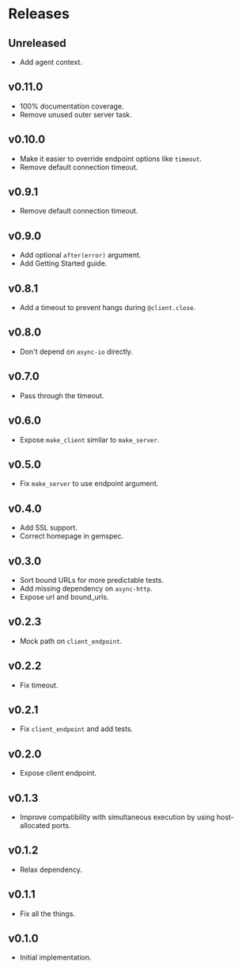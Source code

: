 # Releases

## Unreleased

  - Add agent context.

## v0.11.0

  - 100% documentation coverage.
  - Remove unused outer server task.

## v0.10.0

  - Make it easier to override endpoint options like `timeout`.
  - Remove default connection timeout.

## v0.9.1

  - Remove default connection timeout.

## v0.9.0

  - Add optional `after(error)` argument.
  - Add Getting Started guide.

## v0.8.1

  - Add a timeout to prevent hangs during `@client.close`.

## v0.8.0

  - Don't depend on `async-io` directly.

## v0.7.0

  - Pass through the timeout.

## v0.6.0

  - Expose `make_client` similar to `make_server`.

## v0.5.0

  - Fix `make_server` to use endpoint argument.

## v0.4.0

  - Add SSL support.
  - Correct homepage in gemspec.

## v0.3.0

  - Sort bound URLs for more predictable tests.
  - Add missing dependency on `async-http`.
  - Expose url and bound_urls.

## v0.2.3

  - Mock path on `client_endpoint`.

## v0.2.2

  - Fix timeout.

## v0.2.1

  - Fix `client_endpoint` and add tests.

## v0.2.0

  - Expose client endpoint.

## v0.1.3

  - Improve compatibility with simultaneous execution by using host-allocated ports.

## v0.1.2

  - Relax dependency.

## v0.1.1

  - Fix all the things.

## v0.1.0

  - Initial implementation.
